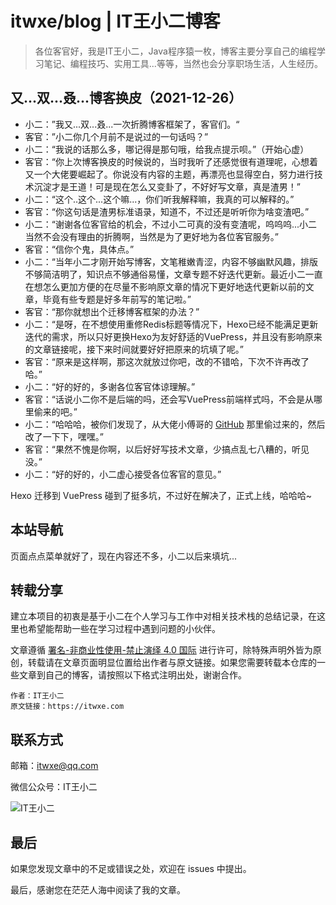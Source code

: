 # itwxe/blog | IT王小二博客

> 各位客官好，我是IT王小二，Java程序猿一枚，博客主要分享自己的编程学习笔记、编程技巧、实用工具...等等，当然也会分享职场生活，人生经历。

## 又...双...叒...博客换皮（2021-12-26）

- 小二：”我又...双...叒...一次折腾博客框架了，客官们。“
- 客官：”小二你几个月前不是说过的一句话吗？”
- 小二：“我说的话那么多，哪记得是那句哦，给我点提示呗。”（开始心虚）
- 客官：“你上次博客换皮的时候说的，当时我听了还感觉很有道理呢，心想着又一个大佬要崛起了。你说没有内容的主题，再漂亮也显得空白，努力进行技术沉淀才是王道！可是现在怎么又变卦了，不好好写文章，真是渣男！”
- 小二：“这个..这个...这个嘛...，你们听我解释嘛，我真的可以解释的。”
- 客官：“你这句话是渣男标准语录，知道不，不过还是听听你为啥变渣吧。”
- 小二：“谢谢各位客官给的机会，不过小二可真的没有变渣呢，呜呜呜...小二当然不会没有理由的折腾啊，当然是为了更好地为各位客官服务。”
- 客官：“信你个鬼，具体点。”
- 小二：“当年小二才刚开始写博客，文笔稚嫩青涩，内容不够幽默风趣，排版不够简洁明了，知识点不够通俗易懂，文章专题不好迭代更新。最近小二一直在想怎么更加方便的在尽量不影响原文章的情况下更好地迭代更新以前的文章，毕竟有些专题是好多年前写的笔记啦。”
- 客官：“那你就想出个迁移博客框架的办法？”
- 小二：“是呀，在不想使用重修Redis标题等情况下，Hexo已经不能满足更新迭代的需求，所以只好更换Hexo为友好舒适的VuePress，并且没有影响原来的文章链接呢，接下来时间就要好好把原来的坑填了呢。”
- 客官：“原来是这样啊，那这次就放过你吧，改的不错哈，下次不许再改了哈。”
- 小二：“好的好的，多谢各位客官体谅理解。”
- 客官：“话说小二你不是后端的吗，还会写VuePress前端样式吗，不会是从哪里偷来的吧。”
- 小二：“哈哈哈，被你们发现了，从大佬小傅哥的 [GitHub](https://github.com/fuzhengwei/CodeGuide) 那里偷过来的，然后改了一下下，嘿嘿。”
- 客官：“果然不愧是你啊，以后好好写技术文章，少搞点乱七八糟的，听见没。”
- 小二：“好的好的，小二虚心接受各位客官的意见。”

Hexo 迁移到 VuePress 碰到了挺多坑，不过好在解决了，正式上线，哈哈哈~

## 本站导航

页面点点菜单就好了，现在内容还不多，小二以后来填坑...

## 转载分享

建立本项目的初衷是基于小二在个人学习与工作中对相关技术栈的总结记录，在这里也希望能帮助一些在学习过程中遇到问题的小伙伴。

文章遵循 [署名-非商业性使用-禁止演绎 4.0 国际](https://creativecommons.org/licenses/by-nc-nd/4.0/deed.zh) 进行许可，除特殊声明外皆为原创，转载请在文章页面明显位置给出作者与原文链接。如果您需要转载本仓库的一些文章到自己的博客，请按照以下格式注明出处，谢谢合作。

```
作者：IT王小二
原文链接：https://itwxe.com
```

## 联系方式

邮箱：[itwxe@qq.com](mailto:itwxe@qq.com)

微信公众号：IT王小二

![IT王小二](https://www.itwxe.com/images/system/qrcode_avatar.png)

## 最后

如果您发现文章中的不足或错误之处，欢迎在 issues 中提出。

最后，感谢您在茫茫人海中阅读了我的文章。